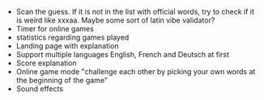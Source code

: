 - Scan the guess. If it is not in the list with official words, try to check if it is weird like xxxaa. Maybe some sort of latin vibe validator?
- Timer for online games
- statistics regarding games played
- Landing page with explanation
- Support multiple languages English, French and Deutsch at first
- Score explanation
- Online game mode "challenge each other by picking your own words at the beginning of the game"
- Sound effects